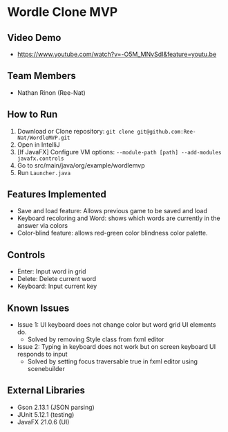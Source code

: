 # Wordle Clone MVP

## Video Demo 
- https://www.youtube.com/watch?v=-O5M_MNvSdI&feature=youtu.be
  
## Team Members
- Nathan Rinon (Ree-Nat)

## How to Run
1. Download or Clone repository: `git clone git@github.com:Ree-Nat/WordleMVP.git`
2. Open in IntelliJ
3. [If JavaFX] Configure VM options: `--module-path [path] --add-modules javafx.controls`
4. Go to src/main/java/org/example/wordlemvp
5. Run `Launcher.java`

## Features Implemented
- Save and load feature: Allows previous game to be saved and load
- Keyboard recoloring and Word: shows which words are currently in the answer via colors
- Color-blind feature: allows red-green color blindness color palette.

## Controls
- Enter: Input word in grid
- Delete: Delete current word
- Keyboard: Input current key

## Known Issues
- Issue 1: UI keyboard does not change color but word grid UI elements do.
  - Solved by removing Style class from fxml editor
- Issue 2: Typing in keyboard does not work but on screen keyboard UI responds
 to input
  - Solved by setting focus traversable true in fxml editor using scenebuilder

## External Libraries
- Gson 2.13.1 (JSON parsing)
- JUnit 5.12.1 (testing)
- JavaFX 21.0.6 (UI)
